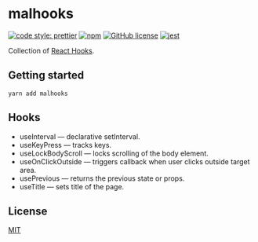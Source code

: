 # malhooks

[![code style: prettier](https://img.shields.io/badge/code_style-prettier-ff69b4.svg)](https://github.com/prettier/prettier)
[![npm](https://img.shields.io/npm/v/malhooks)](https://www.npmjs.com/package/malhooks)
[![GitHub license](https://img.shields.io/badge/license-MIT-blue.svg)](https://github.com/malcodeman/polaroid-client/blob/master/LICENSE)
[![jest](https://jestjs.io/img/jest-badge.svg)](https://github.com/facebook/jest)

Collection of [React Hooks](https://reactjs.org/docs/hooks-intro.html).

## Getting started

```
yarn add malhooks
```

## Hooks

- useInterval &mdash; declarative setInterval.
- useKeyPress &mdash; tracks keys.
- useLockBodyScroll &mdash; locks scrolling of the body element.
- useOnClickOutside &mdash; triggers callback when user clicks outside target area.
- usePrevious &mdash; returns the previous state or props.
- useTitle &mdash; sets title of the page.

## License

[MIT](./LICENSE)
